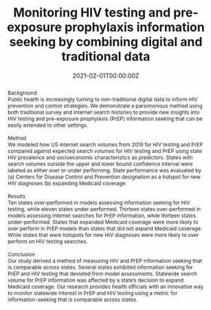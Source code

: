 ---
title: "Monitoring HIV testing and pre-exposure prophylaxis information seeking by combining digital and traditional data"

authors:
- "Derek C. Johnson"
- "Alicia L. Nobles"
- "admin"
- "Michael Liu"
- "Eric C. Leas"
- "Steffanie A. Strathdee"
- "Davey M. Smith"
- "John W. Ayers"
date: "2021-02-01T00:00:00Z"
doi: "10.1186/s12879-021-05907-0"
venue: "BMC Infectious Diseases"
publishDate: "2017-01-01T00:00:00Z"
publication_types: ["2"]
abstract: "Background<br>Public health is increasingly turning to non-traditional digital data to inform HIV prevention and control strategies. We demonstrate a parsimonious method using both traditional survey and internet search histories to provide new insights into HIV testing and pre-exposure prophylaxis (PrEP) information seeking that can be easily extended to other settings.<br><br>Method<br>We modeled how US internet search volumes from 2019 for HIV testing and PrEP compared against expected search volumes for HIV testing and PrEP using state HIV prevalence and socioeconomic characteristics as predictors. States with search volumes outside the upper and lower bound confidence interval were labeled as either over or under performing. State performance was evaluated by (a) Centers for Disease Control and Prevention designation as a hotspot for new HIV diagnoses (b) expanding Medicaid coverage.<br><br>Results<br>Ten states over-performed in models assessing information seeking for HIV testing, while eleven states under-performed. Thirteen states over-performed in models assessing internet searches for PrEP information, while thirteen states under-performed. States that expanded Medicaid coverage were more likely to over perform in PrEP models than states that did not expand Medicaid coverage. While states that were hotspots for new HIV diagnoses were more likely to over perform on HIV testing searches.<br><br>Conclusion<br>Our study derived a method of measuring HIV and PrEP information seeking that is comparable across states. Several states exhibited information seeking for PrEP and HIV testing that deviated from model assessments. Statewide search volume for PrEP information was affected by a state’s decision to expand Medicaid coverage. Our research provides health officials with an innovative way to monitor statewide interest in PrEP and HIV testing using a metric for information-seeking that is comparable across states."
summary: "Johnson, D. C., Nobles, A. L., Caputi, T. L., Liu, M., Leas, E. C., Strathdee, S. A.,  Ayers, J. W. (2021). Monitoring HIV testing and pre-exposure prophylaxis information seeking by combining digital and traditional data. BMC Infectious Diseases, 21(1). doi:10.1186/s12879-021-05907-0"
tags: 
featured: false
links:
- name: Paper Link
  url: "https://bmcinfectdis.biomedcentral.com/articles/10.1186/s12879-021-05907-0"
url_pdf: "/files/BMCID-2021.pdf"
image:
  focal_point: ""
  preview_only: false
---